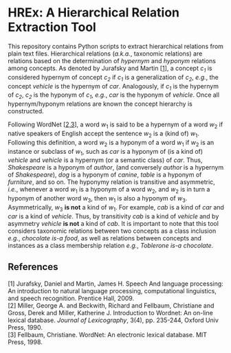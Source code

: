 # HREx: A Hierarchical Relation Extraction Tool

This repository contains Python scripts to extract hierarchical relations from plain text files. Hierarchical relations (*a.k.a.*, taxonomic relations) are relations based on the determination of *hypernym* and *hyponym* relations among concepts. As denoted by Jurafsky and Martin [[1](#references)], a concept *c<sub>1</sub>* is considered hypernym of concept *c<sub>2</sub>* if *c<sub>1</sub>* is a generalization of *c<sub>2</sub>*, *e.g.*, the concept *vehicle* is the hypernym of *car*. Analogously, if *c<sub>1</sub>* is the hypernym of *c<sub>2</sub>*, *c<sub>2</sub>* is the hyponym of *c<sub>1</sub>*, *e.g.*, *car* is the hyponym of *vehicle*. Once all hypernym/hyponym relations are known the concept hierarchy is constructed. 

Following WordNet [[2,3](#refereces)], a word *w*<sub>1</sub> is said to be a hypernym of a word *w*<sub>2</sub> if native speakers of English accept the sentence *w*<sub>2</sub> is a (kind of) *w*<sub>1</sub>. Following this definition, a word *w*<sub>2</sub> is a hyponym of a word *w*<sub>1</sub> if *w*<sub>2</sub> is an instance or subclass of *w*<sub>1</sub>, such as *car* is a hyponym of (is a kind of) *vehicle* and *vehicle* is a hypernym (or a semantic class) of *car*. Thus, *Shakespeare* is a hyponym of *author*, (and conversely *author* is a hypernym of *Shakespeare*), *dog* is a hyponym of *canine*, *table* is a hyponym of *furniture*, and so on. The hyponymy relation is transitive and asymmetric, *i.e.*, whenever a word *w*<sub>1</sub> is a hyponym of a word *w*<sub>2</sub>, and *w*<sub>2</sub> is in turn a hyponym of another word *w*<sub>3</sub>, then *w*<sub>1</sub> is also a hyponym of *w*<sub>3</sub>. Asymmetrically, *w*<sub>3</sub> **is not** a kind of *w*<sub>1</sub>. For example, *cab* is a kind of *car* and *car* is a kind of *vehicle*. Thus, by transitivity *cab* is a kind of *vehicle* and by asymmetry *vehicle* **is not** a kind of *cab*. It is important to note that this tool considers taxonomic relations between two concepts as a class inclusion *e.g.*, *chocolate is-a food*, as well as relations between concepts and instances as a class membership relation *e.g.*, *Toblerone is-a chocolate*. 


## References

[1] Jurafsky, Daniel and Martin, James H. Speech And language processing: An introduction to natural language processing, computational linguistics, and speech recognition. Prentice Hall, 2009.  
[2] Miller, George A. and Beckwith, Richard and Fellbaum, Christiane and Gross, Derek and Miller, Katherine J. Introduction to Wordnet: An on-line lexical database. *Journal of Lexicography*, 3(4), pp. 235-244, Oxford Univ Press, 1990.  
[3] Fellbaum, Christiane. WordNet: An electronic lexical database. MIT Press, 1998.  



